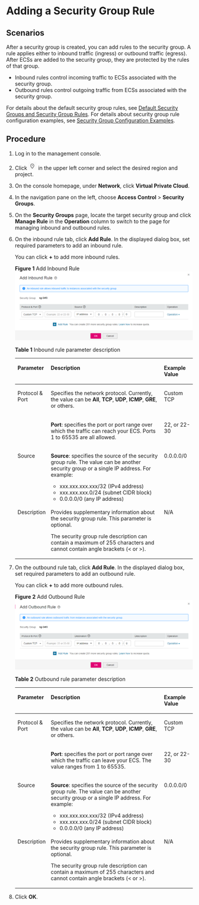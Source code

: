 # Adding a Security Group Rule<a name="en-us_topic_0030969470"></a>

## Scenarios<a name="s480ea51d8f2542828c323c6c8eb50861"></a>

After a security group is created, you can add rules to the security group. A rule applies either to inbound traffic \(ingress\) or outbound traffic \(egress\). After ECSs are added to the security group, they are protected by the rules of that group.

-   Inbound rules control incoming traffic to ECSs associated with the security group.
-   Outbound rules control outgoing traffic from ECSs associated with the security group.

For details about the default security group rules, see  [Default Security Groups and Security Group Rules](default-security-groups-and-security-group-rules.md). For details about security group rule configuration examples, see  [Security Group Configuration Examples](security-group-configuration-examples.md).

## Procedure<a name="section2999103814551"></a>

1.  Log in to the management console.
2.  Click  ![](figures/icon-region.png)  in the upper left corner and select the desired region and project.
3.  On the console homepage, under  **Network**, click  **Virtual Private Cloud**.
4.  In the navigation pane on the left, choose  **Access Control**  \>  **Security Groups**.
5.  On the  **Security Groups**  page, locate the target security group and click  **Manage Rule**  in the  **Operation**  column to switch to the page for managing inbound and outbound rules.
6.  On the inbound rule tab, click  **Add Rule**. In the displayed dialog box, set required parameters to add an inbound rule.

    You can click  **+**  to add more inbound rules.

    **Figure  1**  Add Inbound Rule<a name="fig3472133015819"></a>  
    ![](figures/add-inbound-rule.png "add-inbound-rule")

    **Table  1**  Inbound rule parameter description

    <a name="table111445216564"></a>
    <table><thead align="left"><tr id="row1811565205613"><th class="cellrowborder" valign="top" width="12.55%" id="mcps1.2.4.1.1"><p id="p51151452125620"><a name="p51151452125620"></a><a name="p51151452125620"></a><strong id="b2131889160"><a name="b2131889160"></a><a name="b2131889160"></a>Parameter</strong></p>
    </th>
    <th class="cellrowborder" valign="top" width="69.45%" id="mcps1.2.4.1.2"><p id="p5115552175613"><a name="p5115552175613"></a><a name="p5115552175613"></a><strong id="b2109380569"><a name="b2109380569"></a><a name="b2109380569"></a>Description</strong></p>
    </th>
    <th class="cellrowborder" valign="top" width="18%" id="mcps1.2.4.1.3"><p id="p711565219563"><a name="p711565219563"></a><a name="p711565219563"></a><strong id="b984193573219"><a name="b984193573219"></a><a name="b984193573219"></a>Example Value</strong></p>
    </th>
    </tr>
    </thead>
    <tbody><tr id="row9115105219562"><td class="cellrowborder" rowspan="2" valign="top" width="12.55%" headers="mcps1.2.4.1.1 "><p id="p151157525565"><a name="p151157525565"></a><a name="p151157525565"></a>Protocol &amp; Port</p>
    <p id="p3510193211510"><a name="p3510193211510"></a><a name="p3510193211510"></a></p>
    </td>
    <td class="cellrowborder" valign="top" width="69.45%" headers="mcps1.2.4.1.2 "><p id="p1711515526562"><a name="p1711515526562"></a><a name="p1711515526562"></a>Specifies the network protocol. Currently, the value can be <strong id="b63642068"><a name="b63642068"></a><a name="b63642068"></a>All</strong>, <strong id="b1275884042"><a name="b1275884042"></a><a name="b1275884042"></a>TCP</strong>, <strong id="b873919964"><a name="b873919964"></a><a name="b873919964"></a>UDP</strong>, <strong id="b1624173192"><a name="b1624173192"></a><a name="b1624173192"></a>ICMP</strong>, <strong id="b104287139"><a name="b104287139"></a><a name="b104287139"></a>GRE</strong>, or others.</p>
    </td>
    <td class="cellrowborder" valign="top" width="18%" headers="mcps1.2.4.1.3 "><p id="p193908441914"><a name="p193908441914"></a><a name="p193908441914"></a>Custom TCP</p>
    </td>
    </tr>
    <tr id="row6510532121511"><td class="cellrowborder" valign="top" headers="mcps1.2.4.1.1 "><p id="p4115175245613"><a name="p4115175245613"></a><a name="p4115175245613"></a><strong id="b840131483114"><a name="b840131483114"></a><a name="b840131483114"></a>Port</strong>: specifies the port or port range over which the traffic can reach your ECS. Ports 1 to 65535 are all allowed. </p>
    </td>
    <td class="cellrowborder" valign="top" headers="mcps1.2.4.1.2 "><p id="p1551023251511"><a name="p1551023251511"></a><a name="p1551023251511"></a>22, or 22-30</p>
    </td>
    </tr>
    <tr id="row511615528561"><td class="cellrowborder" valign="top" width="12.55%" headers="mcps1.2.4.1.1 "><p id="p86899991813"><a name="p86899991813"></a><a name="p86899991813"></a>Source</p>
    </td>
    <td class="cellrowborder" valign="top" width="69.45%" headers="mcps1.2.4.1.2 "><p id="p18116175212564"><a name="p18116175212564"></a><a name="p18116175212564"></a><strong id="b18923132315592"><a name="b18923132315592"></a><a name="b18923132315592"></a>Source</strong>: specifies the source of the security group rule. The value can be another security group or a single IP address. For example:</p>
    <a name="ul12116352195619"></a><a name="ul12116352195619"></a><ul id="ul12116352195619"><li>xxx.xxx.xxx.xxx/32 (IPv4 address)</li><li>xxx.xxx.xxx.0/24 (subnet CIDR block)</li><li>0.0.0.0/0 (any IP address)</li></ul>
    </td>
    <td class="cellrowborder" valign="top" width="18%" headers="mcps1.2.4.1.3 "><p id="p611613524569"><a name="p611613524569"></a><a name="p611613524569"></a>0.0.0.0/0</p>
    </td>
    </tr>
    <tr id="row111615525565"><td class="cellrowborder" valign="top" width="12.55%" headers="mcps1.2.4.1.1 "><p id="p1711655217565"><a name="p1711655217565"></a><a name="p1711655217565"></a>Description</p>
    </td>
    <td class="cellrowborder" valign="top" width="69.45%" headers="mcps1.2.4.1.2 "><p id="p1211611525564"><a name="p1211611525564"></a><a name="p1211611525564"></a>Provides supplementary information about the security group rule. This parameter is optional.</p>
    <p id="p6116175225613"><a name="p6116175225613"></a><a name="p6116175225613"></a>The security group rule description can contain a maximum of 255 characters and cannot contain angle brackets (&lt; or &gt;).</p>
    </td>
    <td class="cellrowborder" valign="top" width="18%" headers="mcps1.2.4.1.3 "><p id="p3116115216568"><a name="p3116115216568"></a><a name="p3116115216568"></a>N/A</p>
    </td>
    </tr>
    </tbody>
    </table>

7.  On the outbound rule tab, click  **Add Rule**. In the displayed dialog box, set required parameters to add an outbound rule.

    You can click  **+**  to add more outbound rules.

    **Figure  2**  Add Outbound Rule<a name="fig172021330144714"></a>  
    ![](figures/add-outbound-rule.png "add-outbound-rule")

    **Table  2**  Outbound rule parameter description

    <a name="table0614192319232"></a>
    <table><thead align="left"><tr id="row19614623202312"><th class="cellrowborder" valign="top" width="12.55%" id="mcps1.2.4.1.1"><p id="p361592319230"><a name="p361592319230"></a><a name="p361592319230"></a><strong id="b1246024759"><a name="b1246024759"></a><a name="b1246024759"></a>Parameter</strong></p>
    </th>
    <th class="cellrowborder" valign="top" width="69.45%" id="mcps1.2.4.1.2"><p id="p1961514231232"><a name="p1961514231232"></a><a name="p1961514231232"></a><strong id="b392753994"><a name="b392753994"></a><a name="b392753994"></a>Description</strong></p>
    </th>
    <th class="cellrowborder" valign="top" width="18%" id="mcps1.2.4.1.3"><p id="p1061552372311"><a name="p1061552372311"></a><a name="p1061552372311"></a><strong id="b78071625745"><a name="b78071625745"></a><a name="b78071625745"></a>Example Value</strong></p>
    </th>
    </tr>
    </thead>
    <tbody><tr id="row76161523132311"><td class="cellrowborder" rowspan="2" valign="top" width="12.55%" headers="mcps1.2.4.1.1 "><p id="p1761652313238"><a name="p1761652313238"></a><a name="p1761652313238"></a>Protocol &amp; Port</p>
    <p id="p4616323182310"><a name="p4616323182310"></a><a name="p4616323182310"></a></p>
    </td>
    <td class="cellrowborder" valign="top" width="69.45%" headers="mcps1.2.4.1.2 "><p id="p1461632352313"><a name="p1461632352313"></a><a name="p1461632352313"></a>Specifies the network protocol. Currently, the value can be <strong id="b202822549"><a name="b202822549"></a><a name="b202822549"></a>All</strong>, <strong id="b2060632122"><a name="b2060632122"></a><a name="b2060632122"></a>TCP</strong>, <strong id="b1478300017"><a name="b1478300017"></a><a name="b1478300017"></a>UDP</strong>, <strong id="b1962364235"><a name="b1962364235"></a><a name="b1962364235"></a>ICMP</strong>, <strong id="b722142174"><a name="b722142174"></a><a name="b722142174"></a>GRE</strong>, or others.</p>
    </td>
    <td class="cellrowborder" valign="top" width="18%" headers="mcps1.2.4.1.3 "><p id="p157082238193"><a name="p157082238193"></a><a name="p157082238193"></a>Custom TCP</p>
    </td>
    </tr>
    <tr id="row5616723112313"><td class="cellrowborder" valign="top" headers="mcps1.2.4.1.1 "><p id="p761613239235"><a name="p761613239235"></a><a name="p761613239235"></a><strong id="b1962587115"><a name="b1962587115"></a><a name="b1962587115"></a>Port</strong>: specifies the port or port range over which the traffic can leave your ECS. The value ranges from 1 to 65535. </p>
    </td>
    <td class="cellrowborder" valign="top" headers="mcps1.2.4.1.2 "><p id="p12616182311235"><a name="p12616182311235"></a><a name="p12616182311235"></a>22, or 22-30</p>
    </td>
    </tr>
    <tr id="row2617112315232"><td class="cellrowborder" valign="top" width="12.55%" headers="mcps1.2.4.1.1 "><p id="p15617623172315"><a name="p15617623172315"></a><a name="p15617623172315"></a>Source</p>
    </td>
    <td class="cellrowborder" valign="top" width="69.45%" headers="mcps1.2.4.1.2 "><p id="p196171823152315"><a name="p196171823152315"></a><a name="p196171823152315"></a><strong id="b4110206531"><a name="b4110206531"></a><a name="b4110206531"></a>Source</strong>: specifies the source of the security group rule. The value can be another security group or a single IP address. For example:</p>
    <a name="ul16177237233"></a><a name="ul16177237233"></a><ul id="ul16177237233"><li>xxx.xxx.xxx.xxx/32 (IPv4 address)</li><li>xxx.xxx.xxx.0/24 (subnet CIDR block)</li><li>0.0.0.0/0 (any IP address)</li></ul>
    </td>
    <td class="cellrowborder" valign="top" width="18%" headers="mcps1.2.4.1.3 "><p id="p4617102352310"><a name="p4617102352310"></a><a name="p4617102352310"></a>0.0.0.0/0</p>
    </td>
    </tr>
    <tr id="row196181723162317"><td class="cellrowborder" valign="top" width="12.55%" headers="mcps1.2.4.1.1 "><p id="p2061811237237"><a name="p2061811237237"></a><a name="p2061811237237"></a>Description</p>
    </td>
    <td class="cellrowborder" valign="top" width="69.45%" headers="mcps1.2.4.1.2 "><p id="p0618182392312"><a name="p0618182392312"></a><a name="p0618182392312"></a>Provides supplementary information about the security group rule. This parameter is optional.</p>
    <p id="p16618823192317"><a name="p16618823192317"></a><a name="p16618823192317"></a>The security group rule description can contain a maximum of 255 characters and cannot contain angle brackets (&lt; or &gt;).</p>
    </td>
    <td class="cellrowborder" valign="top" width="18%" headers="mcps1.2.4.1.3 "><p id="p20618623202311"><a name="p20618623202311"></a><a name="p20618623202311"></a>N/A</p>
    </td>
    </tr>
    </tbody>
    </table>

8.  Click  **OK**.


